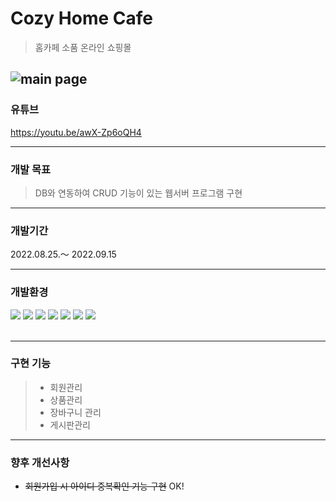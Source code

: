 # Cozy Home Cafe 

>홈카페 소품 온라인 쇼핑몰

![main page](https://user-images.githubusercontent.com/101793298/190581189-9fdf4cab-2317-4a14-adab-fcf0451c53b0.png)
---
### 유튜브
https://youtu.be/awX-Zp6oQH4

---
### 개발 목표

> DB와 연동하여 CRUD 기능이 있는 웹서버 프로그램 구현

---
### 개발기간
2022.08.25.～ 2022.09.15

---
### 개발환경

<div>
<img src="https://img.shields.io/badge/java-007396?style=for-the-badge&logo=java&logoColor=white">
<img src="https://img.shields.io/badge/HTML-E34F26?style=for-the-badge&logo=HTML5&logoColor=white"/>
<img src="https://img.shields.io/badge/CSS3-1572B6?style=for-the-badge&logo=CSS3&logoColor=white">
<img src="https://img.shields.io/badge/JavaScript-F7DF1E?style=for-the-badge&logo=JavaScript&logoColor=white">
<img src="https://img.shields.io/badge/jQuery-0769AD?style=for-the-badge&logo=jQuery&logoColor=white">
<img src="https://img.shields.io/badge/Bootstrap-7952B3?style=for-the-badge&logo=Bootstrap&logoColor=white">
<img src="https://img.shields.io/badge/oracle-F80000?style=for-the-badge&logo=oracle&logoColor=white">
</div>
<br>

---
### 구현 기능
 >- 회원관리
 >- 상품관리
 >- 장바구니 관리
 >- 게시판관리

---
### 향후 개선사항
- ~~회원가입 시 아이디 중복확인 기능 구현~~ OK!


